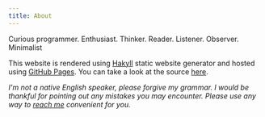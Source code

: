 ```yaml
---
title: About
---
```

Curious programmer. Enthusiast. Thinker. Reader. Listener. Observer. Minimalist

This website is rendered using [Hakyll](http://jaspervdj.be/hakyll) static website generator and hosted using [GitHub Pages](https://pages.github.com). You can take a look at the source [here](http://github.com/raindev/raindev.github.io).

_I'm not a native English speaker, please forgive my grammar. I would be thankful for pointing out any mistakes you may encounter. Please use any way to [reach me](/contact.html) convenient for you._
